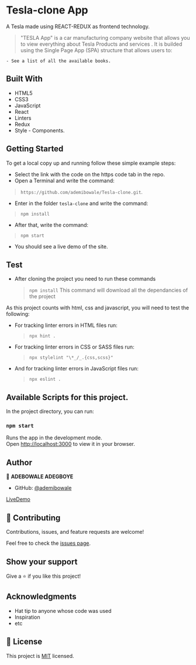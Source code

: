 # Tesla-clone App
A Tesla made using REACT-REDUX as frontend technology. 

> "TESLA App" is a car manufacturing company website that allows you to view everything about Tesla Products and services . It is builded using the Single Page App (SPA) structure that allows users to:

    - See a list of all the available books.

## Built With

- HTML5
- CSS3 
- JavaScript
- React
- Linters
- Redux
- Style - Components.

## Getting Started

To get a local copy up and running follow these simple example steps:

- Select the link with the code on the https code tab in the repo.
- Open a Terminal and write the command: 
> `https://github.com/ademibowale/Tesla-clone.git`.
- Enter in the folder `tesla-clone` and write the command:
> `npm install`
- After that, write the command:
> `npm start`
- You should see a live demo of the site.

## Test

- After cloning the project you need to run these commands

  > `npm install`
  > This command will download all the dependancies of the project

As this project counts with html, css and javascript, you will need to test the following:

- For tracking linter errors in HTML files run:

  > `npx hint .`

- For tracking linter errors in CSS or SASS  files run:

  > `npx stylelint "\*_/_.{css,scss}"`

- And for tracking linter errors in JavaScript files run:

  > `npx eslint .`

## Available Scripts for this project.

In the project directory, you can run:

### `npm start`

Runs the app in the development mode.\
Open [http://localhost:3000](http://localhost:3000) to view it in your browser.

## Author

👤 **ADEBOWALE ADEGBOYE**

- GitHub: [@ademibowale](https://github.com/ademibowale)


[LiveDemo]()

## 🤝 Contributing

Contributions, issues, and feature requests are welcome!

Feel free to check the [issues page](../../issues/).

## Show your support

Give a ⭐️ if you like this project!

## Acknowledgments

- Hat tip to anyone whose code was used
- Inspiration
- etc

## 📝 License

This project is [MIT](./MIT.md) licensed.
